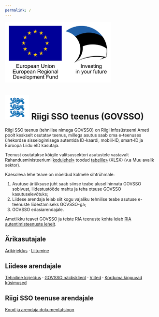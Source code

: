 ```yaml
---
permalink: /
---
```


<img src='img/eu_regional_development_fund_horizontal.jpg' width="350" height="200" alt="European Union European Regional Development Fund"/>

# <img src='img/LOVID.png' style='width: 80px;'> Riigi SSO teenus (GOVSSO)

Riigi SSO teenus (tehnilise nimega GOVSSO) on Riigi Infosüsteemi Ameti poolt keskselt osutatav teenus, millega asutus saab oma e-teenuses ühekordse sisselogimisega autentida ID-kaardi, mobiil-ID, smart-ID ja Euroopa Liidu eID kasutaja.

Teenust osutatakse kõigile valitsussektori asutustele vastavalt Rahandusministeeriumi [kodulehel»](https://www.rahandusministeerium.ee/et/riigihaldus) toodud [tabelile»](https://www.rahandusministeerium.ee/sites/default/files/riigihaldus/avaliku_sektori_asutused_asutuse_liikide_loikes_2021.xlsx) (XLSX) (v.a Muu avalik sektor).

Käesoleva lehe teave on mõeldud kolmele sihtrühmale:
1. Asutuse äriüksuse juht saab siinse teabe alusel hinnata GOVSSO sobivust, liidestustööde mahtu ja teha otsuse GOVSSO kasutuselevõtuks;
2. Liidese arendaja leiab siit kogu vajaliku tehnilise teabe asutuse e-teenuste liidestamiseks GOVSSO-ga;
3. GOVSSO edasiarendajale.

Ametlikku teavet GOVSSO ja teiste RIA teenuste kohta leiab [RIA autentimisteenuste lehelt](https://www.ria.ee/et/riigi-infosusteem/eid/partnerile.html#govsso). 

## Ärikasutajale

[Ärikirjeldus](BusinessDescription) · [Liitumine](Application)

## Liidese arendajale

[Tehniline kirjeldus](TechnicalSpecification) · [GOVSSO näidisklient](Example) · [Viited](References) · [Korduma kippuvad küsimused](Faq)

## Riigi SSO teenuse arendajale

[Kood ja arendaja dokumentatsioon](https://github.com/e-gov/GOVSSO-Session)
